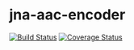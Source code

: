 # jna-aac-encoder

[![Build Status](https://travis-ci.org/sheinbergon/jna-aac-encoder.svg?branch=master)](https://travis-ci.org/sheinbergon/jna-aac-encoder) [![Coverage Status](https://coveralls.io/repos/github/sheinbergon/jna-aac-encoder/badge.svg)](https://coveralls.io/github/sheinbergon/jna-aac-encoder)
